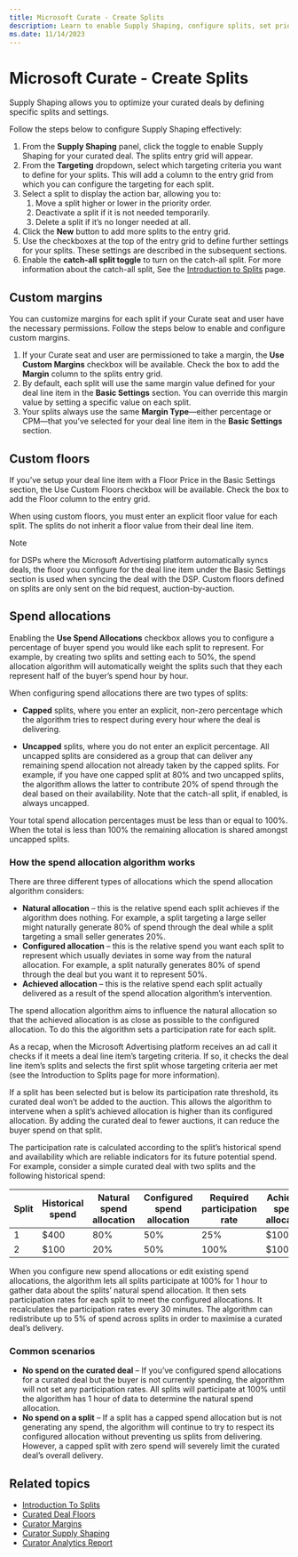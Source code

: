 ```yaml
---
title: Microsoft Curate - Create Splits
description: Learn to enable Supply Shaping, configure splits, set priorities, and activate the catch-all split in the Supply Shaping panel.
ms.date: 11/14/2023
---
```


# Microsoft Curate - Create Splits

Supply Shaping allows you to optimize your curated deals by defining specific splits and settings.

Follow the steps below to configure Supply Shaping effectively:

1. From the **Supply Shaping** panel, click the toggle to enable Supply Shaping for your curated deal. The splits entry grid will appear.
1. From the **Targeting** dropdown, select which targeting criteria you want to define for your splits. This will add a column to the entry grid from which you can configure the targeting for each split.
1. Select a split to display the action bar, allowing you to:
    1. Move a split higher or lower in the priority order.
    1. Deactivate a split if it is not needed temporarily.
    1. Delete a split if it’s no longer needed at all.
1. Click the **New** button to add more splits to the entry grid.
1. Use the checkboxes at the top of the entry grid to define further settings for your splits. These settings are described in the subsequent sections.
1. Enable the **catch-all split toggle** to turn on the catch-all split. For more information about the catch-all split, See the [Introduction to Splits](intro-to-splits.md) page.

## Custom margins

You can customize margins for each split if your Curate seat and user have the necessary permissions. Follow the steps below to enable and configure custom margins.

1. If your Curate seat and user are permissioned to take a margin, the **Use Custom Margins** checkbox will be available. Check the box to add the **Margin** column to the splits entry grid.
1. By default, each split will use the same margin value defined for your deal line item in the **Basic Settings** section. You can override this margin value by setting a specific value on each split.
1. Your splits always use the same **Margin Type**—either percentage or CPM—that you’ve selected for your deal line item in the **Basic Settings** section.

## Custom floors

If you’ve setup your deal line item with a Floor Price in the Basic Settings section, the Use Custom Floors checkbox will be available. Check the box to add the Floor column to the entry grid.

When using custom floors, you must enter an explicit floor value for each split. The splits do not inherit a floor value from their deal line item.

> [!NOTE]
> for DSPs where the Microsoft Advertising platform automatically syncs deals, the floor you configure for the deal line item under the Basic Settings section is used when syncing the deal with the DSP. Custom floors defined on splits are only sent on the bid request, auction-by-auction.

## Spend allocations

Enabling the **Use Spend Allocations** checkbox allows you to configure a percentage of buyer spend you would like each split to represent. For example, by creating two splits and setting each to 50%, the spend allocation algorithm will automatically weight the splits such that they each represent half of the buyer’s spend hour by hour.

When configuring spend allocations there are two types of splits:

- **Capped** splits, where you enter an explicit, non-zero percentage which the algorithm tries to respect during every hour where the deal is delivering.

- **Uncapped** splits, where you do not enter an explicit percentage. All uncapped splits are considered as a group that can deliver any remaining spend allocation not already taken by the capped splits. For example, if you have one capped split at 80% and two uncapped splits, the algorithm allows the latter to contribute 20% of spend through the deal based on their availability. Note that the catch-all split, if enabled, is always uncapped.

Your total spend allocation percentages must be less than or equal to 100%. When the total is less than 100% the remaining allocation is shared amongst uncapped splits.

### How the spend allocation algorithm works

There are three different types of allocations which the spend allocation algorithm considers: 

- **Natural allocation** – this is the relative spend each split achieves if the algorithm does nothing. For example, a split targeting a large seller might naturally generate 80% of spend through the deal while a split targeting a small seller generates 20%.
- **Configured allocation** – this is the relative spend you want each split to represent which usually deviates in some way from the natural allocation. For example, a split naturally generates 80% of spend through the deal but you want it to represent 50%.
- **Achieved allocation** – this is the relative spend each split actually delivered as a result of the spend allocation algorithm’s intervention.

The spend allocation algorithm aims to influence the natural allocation so that the achieved allocation is as close as possible to the configured allocation. To do this the algorithm sets a participation rate for each split.

As a recap, when the Microsoft Advertising platform receives an ad call it checks if it meets a deal line item’s targeting criteria. If so, it checks the deal line item’s splits and selects the first split whose targeting criteria aer met (see the Introduction to Splits page for more information).

If a split has been selected but is below its participation rate threshold, its curated deal won’t be added to the auction. This allows the algorithm to intervene when a split’s achieved allocation is higher than its configured allocation. By adding the curated deal to fewer auctions, it can reduce the buyer spend on that split.

The participation rate is calculated according to the split’s historical spend and availability which are reliable indicators for its future potential spend. For example, consider a simple curated deal with two splits and the following historical spend:

|Split|Historical spend|Natural spend allocation|Configured spend allocation|Required participation rate| Achieved spend allocation|
|---|---|---|---|---|---|
| 1  | $400  | 80% | 50% | 25%| $100 |
| 2  | $100  | 20% | 50% | 100%| $100|

When you configure new spend allocations or edit existing spend allocations, the algorithm lets all splits participate at 100% for 1 hour to gather data about the splits’ natural spend allocation. It then sets participation rates for each split to meet the configured allocations. It recalculates the participation rates every 30 minutes. The algorithm can redistribute up to 5% of spend across splits in order to maximise a curated deal’s delivery.

### Common scenarios

- **No spend on the curated deal** – If you’ve configured spend allocations for a curated deal but the buyer is not currently spending, the algorithm will not set any participation rates. All splits will participate at 100% until the algorithm has 1 hour of data to determine the natural spend allocation.
- **No spend on a split** – If a split has a capped spend allocation but is not generating any spend, the algorithm will continue to try to respect its configured allocation without preventing us splits from delivering. However, a capped split with zero spend will severely limit the curated deal’s overall delivery.

## Related topics

- [Introduction To Splits](intro-to-splits.md)
- [Curated Deal Floors](curated-deal-floors.md)
- [Curator Margins](curator-margins.md)
- [Curator Supply Shaping](curator-supply-shaping.md)
- [Curator Analytics Report](curator-analytics-report.md)
